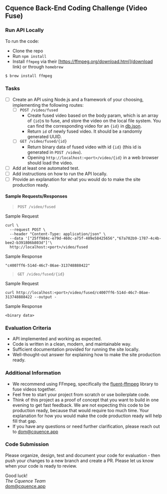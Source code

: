 ## Cquence Back-End Coding Challenge (Video Fuse)

### Run API Locally

To run the code:

- Clone the repo
- Run `npm install`
- Install `ffmpeg` via their [https://ffmpeg.org/download.html](download link) or through `homebrew`

```bash
$ brew install ffmpeg
```

### Tasks

- [ ] Create an API using Node.js and a framework of your choosing, implementing the following routes:
  - [ ] `POST /video/fused`
    - Create fused video based on the body param, which is an array of `{id}`s to fuse, and store the video on the local file system. You can find the corresponding video for an `{id}` in [db.json](./db.json).
    - Return `id` of newly fused video. It should be a randomly generated UUID.
  - [ ] `GET /video/fused/{id}`
    - Return binary data of fused video with id `{id}` (this id is generated in `POST /video`).
    - Opening `http://localhost:<port>/video/{id}` in a web browser should load the video.
- [ ] Add at least one automated test.
- [ ] Add instructions on how to run the API locally.
- [ ] Provide an explanation for what you would do to make the site production ready.

#### Sample Requests/Responses

> `POST /video/fused`

Sample Request

```
curl \
  --request POST \
  --header "Content-Type: application/json" \
  --data '["25ff984c-e79d-460c-a75f-489e58425656","67a702b9-1787-4c4b-bee2-b391806b803d"]'\
  http://localhost:<port>/video/fused
```

Sample Response

```
"c4007ff6-514d-46c7-86ae-313748888422"
```

> `GET /video/fused/{id}`

Sample Request

```
curl http://localhost:<port>/video/fused/c4007ff6-514d-46c7-86ae-313748888422 --output -
```

Sample Response

```
<binary data>
```

### Evaluation Criteria

- API implemented and working as expected.
- Code is written in a clean, modern, and maintainable way.
- Sufficient documentation provided for running the site locally.
- Well-thought-out answer for explaining how to make the site production ready.

### Additional Information

- We recommend using FFmpeg, specifically the [fluent-ffmpeg](https://github.com/fluent-ffmpeg/node-fluent-ffmpeg) library to fuse videos together.
- Feel free to start your project from scratch or use boilerplate code.
- Think of this project as a proof of concept that you want to build in one evening to get fast feedback. We are not expecting this code to be production ready, because that would require too much time. Your explanation for how you would make the code production ready will help fill that gap.
- If you have any questions or need further clarification, please reach out to dom@cquence.app

### Code Submission

Please organize, design, test and document your code for evaluation - then push your changes to a new branch and create a PR. Please let us know when your code is ready to review.

Good luck!  
_The Cquence Team_  
dom@cquence.app
